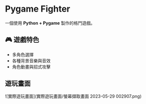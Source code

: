# Pygame Fighter

一個使用 **Python + Pygame** 製作的格鬥遊戲。

## 🎮 遊戲特色
- 多角色選擇
- 各種背景音樂與音效
- 角色動畫與招式攻擊

## 遊玩畫面
![實際遊玩畫面](實際遊玩畫面/螢幕擷取畫面 2023-05-29 002907.png)
